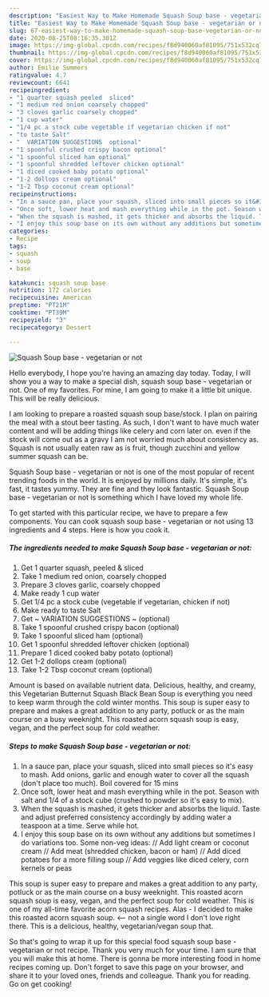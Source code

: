 ```yaml
---
description: "Easiest Way to Make Homemade Squash Soup base - vegetarian or not"
title: "Easiest Way to Make Homemade Squash Soup base - vegetarian or not"
slug: 67-easiest-way-to-make-homemade-squash-soup-base-vegetarian-or-not
date: 2020-08-25T08:16:35.301Z
image: https://img-global.cpcdn.com/recipes/f8d940060af81095/751x532cq70/squash-soup-base-vegetarian-or-not-recipe-main-photo.jpg
thumbnail: https://img-global.cpcdn.com/recipes/f8d940060af81095/751x532cq70/squash-soup-base-vegetarian-or-not-recipe-main-photo.jpg
cover: https://img-global.cpcdn.com/recipes/f8d940060af81095/751x532cq70/squash-soup-base-vegetarian-or-not-recipe-main-photo.jpg
author: Emilie Summers
ratingvalue: 4.7
reviewcount: 6641
recipeingredient:
- "1 quarter squash peeled  sliced"
- "1 medium red onion coarsely chopped"
- "3 cloves garlic coarsely chopped"
- "1 cup water"
- "1/4 pc a stock cube vegetable if vegetarian chicken if not"
- "to taste Salt"
- "  VARIATION SUGGESTIONS  optional"
- "1 spoonful crushed crispy bacon optional"
- "1 spoonful sliced ham optional"
- "1 spoonful shredded leftover chicken optional"
- "1 diced cooked baby potato optional"
- "1-2 dollops cream optional"
- "1-2 Tbsp coconut cream optional"
recipeinstructions:
- "In a sauce pan, place your squash, sliced into small pieces so it&#39;s easy to mash. Add onions, garlic and enough water to cover all the squash (don&#39;t place too much). Boil covered for 15 mins"
- "Once soft, lower heat and mash everything while in the pot. Season with salt and 1/4 of a stock cube (crushed to powder so it&#39;s easy to mix)."
- "When the squash is mashed, it gets thicker and absorbs the liquid. Taste and adjust preferred consistency accordingly by adding water a teaspoon at a time. Serve while hot."
- "I enjoy this soup base on its own without any additions but sometimes I do variations too. Some non-veg ideas: // Add light cream or coconut cream // Add meat (shredded chicken, bacon or ham) // Add diced potatoes for a more filling soup // Add veggies like diced celery, corn kernels or peas"
categories:
- Recipe
tags:
- squash
- soup
- base

katakunci: squash soup base 
nutrition: 172 calories
recipecuisine: American
preptime: "PT21M"
cooktime: "PT39M"
recipeyield: "3"
recipecategory: Dessert

---
```



![Squash Soup base - vegetarian or not](https://img-global.cpcdn.com/recipes/f8d940060af81095/751x532cq70/squash-soup-base-vegetarian-or-not-recipe-main-photo.jpg)

Hello everybody, I hope you're having an amazing day today. Today, I will show you a way to make a special dish, squash soup base - vegetarian or not. One of my favorites. For mine, I am going to make it a little bit unique. This will be really delicious.

I am looking to prepare a roasted squash soup base/stock. I plan on pairing the meal with a stout beer tasting. As such, I don&#39;t want to have much water content and will be adding things like celery and corn later on. even if the stock will come out as a gravy I am not worried much about consistency as. Squash is not usually eaten raw as is fruit, though zucchini and yellow summer squash can be.

Squash Soup base - vegetarian or not is one of the most popular of recent trending foods in the world. It is enjoyed by millions daily. It's simple, it's fast, it tastes yummy. They are fine and they look fantastic. Squash Soup base - vegetarian or not is something which I have loved my whole life.


To get started with this particular recipe, we have to prepare a few components. You can cook squash soup base - vegetarian or not using 13 ingredients and 4 steps. Here is how you cook it.

<!--inarticleads1-->

##### The ingredients needed to make Squash Soup base - vegetarian or not:

1. Get 1 quarter squash, peeled &amp; sliced
1. Take 1 medium red onion, coarsely chopped
1. Prepare 3 cloves garlic, coarsely chopped
1. Make ready 1 cup water
1. Get 1/4 pc a stock cube (vegetable if vegetarian, chicken if not)
1. Make ready to taste Salt
1. Get  ~ VARIATION SUGGESTIONS ~ (optional)
1. Take 1 spoonful crushed crispy bacon (optional)
1. Take 1 spoonful sliced ham (optional)
1. Get 1 spoonful shredded leftover chicken (optional)
1. Prepare 1 diced cooked baby potato (optional)
1. Get 1-2 dollops cream (optional)
1. Take 1-2 Tbsp coconut cream (optional)


Amount is based on available nutrient data. Delicious, healthy, and creamy, this Vegetarian Butternut Squash Black Bean Soup is everything you need to keep warm through the cold winter months. This soup is super easy to prepare and makes a great addition to any party, potluck or as the main course on a busy weeknight. This roasted acorn squash soup is easy, vegan, and the perfect soup for cold weather. 

<!--inarticleads2-->

##### Steps to make Squash Soup base - vegetarian or not:

1. In a sauce pan, place your squash, sliced into small pieces so it&#39;s easy to mash. Add onions, garlic and enough water to cover all the squash (don&#39;t place too much). Boil covered for 15 mins
1. Once soft, lower heat and mash everything while in the pot. Season with salt and 1/4 of a stock cube (crushed to powder so it&#39;s easy to mix).
1. When the squash is mashed, it gets thicker and absorbs the liquid. Taste and adjust preferred consistency accordingly by adding water a teaspoon at a time. Serve while hot.
1. I enjoy this soup base on its own without any additions but sometimes I do variations too. Some non-veg ideas: // Add light cream or coconut cream // Add meat (shredded chicken, bacon or ham) // Add diced potatoes for a more filling soup // Add veggies like diced celery, corn kernels or peas


This soup is super easy to prepare and makes a great addition to any party, potluck or as the main course on a busy weeknight. This roasted acorn squash soup is easy, vegan, and the perfect soup for cold weather. This is one of my all-time favorite acorn squash recipes. Alas - I decided to make this roasted acorn squash soup. &lt;— not a single word I don&#39;t love right there. This is a delicious, healthy, vegetarian/vegan soup that. 

So that's going to wrap it up for this special food squash soup base - vegetarian or not recipe. Thank you very much for your time. I am sure that you will make this at home. There is gonna be more interesting food in home recipes coming up. Don't forget to save this page on your browser, and share it to your loved ones, friends and colleague. Thank you for reading. Go on get cooking!
